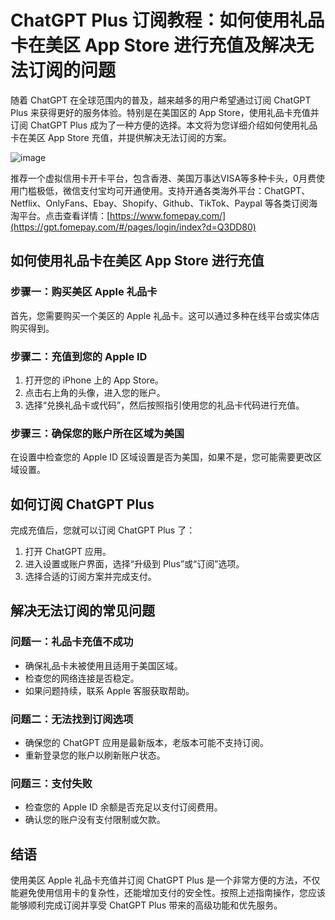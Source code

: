 # ChatGPT Plus 订阅教程：如何使用礼品卡在美区 App Store 进行充值及解决无法订阅的问题

随着 ChatGPT 在全球范围内的普及，越来越多的用户希望通过订阅 ChatGPT Plus 来获得更好的服务体验。特别是在美国区的 App Store，使用礼品卡充值并订阅 ChatGPT Plus 成为了一种方便的选择。本文将为您详细介绍如何使用礼品卡在美区 App Store 充值，并提供解决无法订阅的方案。

![image](https://github.com/olivianicky636964/zwm/assets/169876605/bef01a95-820c-48f0-8cb9-e55208342ab0)

推荐一个虚拟信用卡开卡平台，包含香港、美国万事达VISA等多种卡头，0月费使用门槛极低，微信支付宝均可开通使用。支持开通各类海外平台：ChatGPT、Netflix、OnlyFans、Ebay、Shopify、Github、TikTok、Paypal 等各类订阅海淘平台。点击查看详情：[https://www.fomepay.com/](https://gpt.fomepay.com/#/pages/login/index?d=Q3DD80)

## 如何使用礼品卡在美区 App Store 进行充值

### 步骤一：购买美区 Apple 礼品卡

首先，您需要购买一个美区的 Apple 礼品卡。这可以通过多种在线平台或实体店购买得到。

### 步骤二：充值到您的 Apple ID

1. 打开您的 iPhone 上的 App Store。
2. 点击右上角的头像，进入您的账户。
3. 选择“兑换礼品卡或代码”，然后按照指引使用您的礼品卡代码进行充值。

### 步骤三：确保您的账户所在区域为美国

在设置中检查您的 Apple ID 区域设置是否为美国，如果不是，您可能需要更改区域设置。

## 如何订阅 ChatGPT Plus

完成充值后，您就可以订阅 ChatGPT Plus 了：

1. 打开 ChatGPT 应用。
2. 进入设置或账户界面，选择“升级到 Plus”或“订阅”选项。
3. 选择合适的订阅方案并完成支付。

## 解决无法订阅的常见问题

### 问题一：礼品卡充值不成功

- 确保礼品卡未被使用且适用于美国区域。
- 检查您的网络连接是否稳定。
- 如果问题持续，联系 Apple 客服获取帮助。

### 问题二：无法找到订阅选项

- 确保您的 ChatGPT 应用是最新版本，老版本可能不支持订阅。
- 重新登录您的账户以刷新账户状态。

### 问题三：支付失败

- 检查您的 Apple ID 余额是否充足以支付订阅费用。
- 确认您的账户没有支付限制或欠款。

## 结语

使用美区 Apple 礼品卡充值并订阅 ChatGPT Plus 是一个非常方便的方法，不仅能避免使用信用卡的复杂性，还能增加支付的安全性。按照上述指南操作，您应该能够顺利完成订阅并享受 ChatGPT Plus 带来的高级功能和优先服务。
